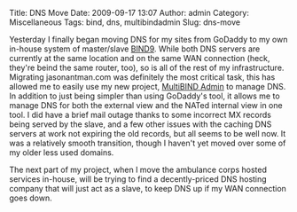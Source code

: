 Title: DNS Move
Date: 2009-09-17 13:07
Author: admin
Category: Miscellaneous
Tags: bind, dns, multibindadmin
Slug: dns-move

Yesterday I finally began moving DNS for my sites from GoDaddy to my own
in-house system of master/slave
[BIND9](https://www.isc.org/software/bind). While both DNS servers are
currently at the same location and on the same WAN connection (heck,
they're beind the same router, too), so is all of the rest of my
infrastructure. Migrating jasonantman.com was definitely the most
critical task, this has allowed me to easily use my new project,
[MultiBIND Admin](http://multibindadmin.jasonantman.com) to manage DNS.
In addition to just being simpler than using GoDaddy's tool, it allows
me to manage DNS for both the external view and the NATed internal view
in one tool. I did have a brief mail outage thanks to some incorrect MX
records being served by the slave, and a few other issues with the
caching DNS servers at work not expiring the old records, but all seems
to be well now. It was a relatively smooth transition, though I haven't
yet moved over some of my older less used domains.

The next part of my project, when I move the ambulance corps hosted
services in-house, will be trying to find a decently-priced DNS hosting
company that will just act as a slave, to keep DNS up if my WAN
connection goes down.
